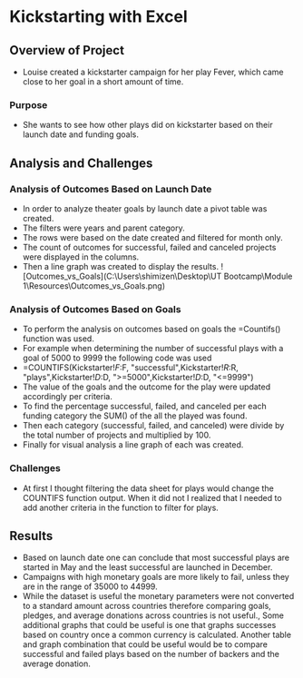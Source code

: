 # Kickstarting with Excel

## Overview of Project
- Louise created a kickstarter campaign for her play Fever, which came close to her goal in a short amount of time. 
### Purpose
- She wants to see how other plays did on kickstarter based on their launch date and funding goals.


## Analysis and Challenges
### Analysis of Outcomes Based on Launch Date
- In order to analyze theater goals by launch date a pivot table was created. 
- The filters were years and parent category. 
- The rows were based on the date created and filtered for month only.
- The count of outcomes for successful, failed and canceled projects were displayed in the columns.
- Then a line graph was created to display the results.
![Outcomes_vs_Goals](C:\Users\shimizen\Desktop\UT Bootcamp\Module 1\Resources\Outcomes_vs_Goals.png)
### Analysis of Outcomes Based on Goals
- To perform the analysis on outcomes based on goals the =Countifs() function was used.
- For example when determining the number of successful plays with a goal of 5000 to 9999 the following code was used 
- =COUNTIFS(Kickstarter!$F:$F, "successful",Kickstarter!$R:$R, "plays",Kickstarter!$D:$D, ">=5000",Kickstarter!$D:$D, "<=9999")
- The value of the goals and the outcome for the play were updated accordingly per criteria.
- To find the percentage successful, failed, and canceled per each funding category the SUM() of the all the played was found.
- Then each category (successful, failed, and canceled) were divide by the total number of projects and multiplied by 100.
- Finally for visual analysis a line graph of each was created. 

### Challenges
- At first I thought filtering the data sheet for plays would change the COUNTIFS function output. When it did not I realized that I needed to add another criteria in the function to filter for plays. 

## Results
- Based on launch date one can conclude that most successful plays are started in May and the least successful are launched in December.
- Campaigns with high monetary goals are more likely to fail, unless they are in the range of 35000 to 44999.
- While the dataset is useful the monetary parameters were not converted to a standard amount across countries therefore comparing goals, pledges, and average donations across countries is not useful., Some additional graphs that could be useful is one that graphs successes based on country once a common currency is calculated. Another table and graph combination that could be useful would be to compare successful and failed plays based on the number of backers and the average donation.

